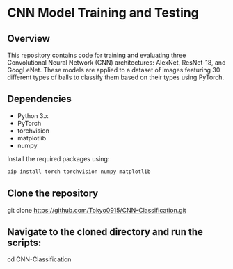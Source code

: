 # CNN Model Training and Testing

## Overview

This repository contains code for training and evaluating three Convolutional Neural Network (CNN) architectures: AlexNet, ResNet-18, and GoogLeNet. These models are applied to a dataset of images featuring 30 different types of balls to classify them based on their types using PyTorch.

## Dependencies

- Python 3.x
- PyTorch
- torchvision
- matplotlib
- numpy

Install the required packages using:
```bash
pip install torch torchvision numpy matplotlib
```
## Clone the repository
git clone https://github.com/Tokyo0915/CNN-Classification.git

## Navigate to the cloned directory and run the scripts:
cd CNN-Classification
